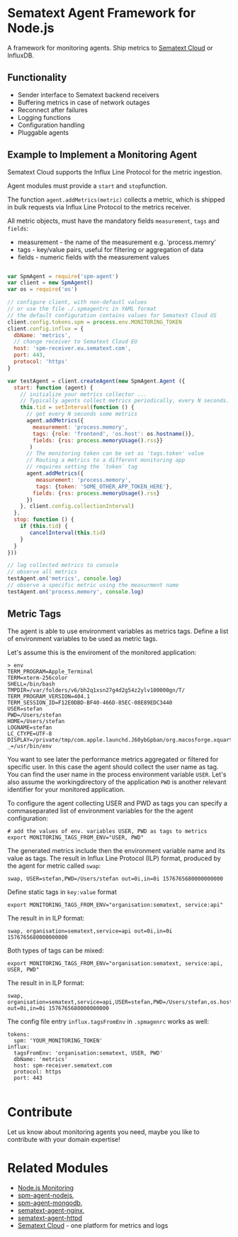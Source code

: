 # Sematext Agent Framework for Node.js

A framework for monitoring agents. 
Ship metrics to [Sematext Cloud](https://sematext.com/cloud) or InfluxDB. 

## Functionality

- Sender interface to Sematext backend receivers
- Buffering metrics in case of network outages
- Reconnect after failures
- Logging functions 
- Configuration handling 
- Pluggable agents

## Example to Implement a Monitoring Agent

Sematext Cloud supports the Influx Line Protocol for the metric ingestion. 

Agent modules must provide a `start` and `stop`function.   

The function `agent.addMetrics(metric)` collects a metric, which is shipped in bulk requests via Influx Line Protocol to the metrics receiver. 

All metric objects, must have the mandatory fields `measurement`, `tags` and `fields`: 

- measurement - the name of the measurement e.g. 'process.memry'
- tags - key/value pairs, useful for filtering or aggregation of data
- fields - numeric fields with the measurement values

```js

var SpmAgent = require('spm-agent')
var client = new SpmAgent()
var os = require('os')

// configure client, with non-defautl values
// or use the file ./.spmagentrc in YAML format
// the default configuration contains values for Sematext Cloud US
client.config.tokens.spm = process.env.MONITORING_TOKEN
client.config.influx = {
  dbName: 'metrics',
  // change receiver to Sematext Cloud EU
  host: 'spm-receiver.eu.sematext.com',
  port: 443,
  protocol: 'https'
}

var testAgent = client.createAgent(new SpmAgent.Agent ({
  start: function (agent) {
    // initialize your metrics collector ...
    // Typically agents collect metrics periodically, every N seconds. The time between // two collection activities is the collectionInterval, specified in milliseconds.
    this.tid = setInterval(function () {
      // get every N seconds some metrics
      agent.addMetrics({
        measurement: 'process.memory',
        tags: {role: 'frontend', 'os.host': os.hostname()},
        fields: {rss: process.memoryUsage().rss}}
       )
      // The monitoring token can be set as 'tags.token' value
      // Routing a metrics to a different monitoring app
      // requires setting the `token` tag
      agent.addMetrics({
         measurement: 'process.memory',
         tags: {token: 'SOME_OTHER_APP_TOKEN_HERE'},
        fields: {rss: process.memoryUsage().rss}
      })
    }, client.config.collectionInterval)
  },
  stop: function () {
    if (this.tid) {
       cancelInterval(this.tid)
    }
  }
}))

// log collected metrics to console
// observe all metrics
testAgent.on('metrics', console.log)
// observe a specific metric using the measurment name
testAgent.on('process.memory', console.log)
```

## Metric Tags

The agent is able to use environment variables as metrics tags. 
Define a list of environment variables to be used as metric tags.

Let's assume this is the enviroment of the monitored application: 

```
> env
TERM_PROGRAM=Apple_Terminal
TERM=xterm-256color
SHELL=/bin/bash
TMPDIR=/var/folders/v6/bh2q1xsn27g4d2g54z2ylv100000gn/T/
TERM_PROGRAM_VERSION=404.1
TERM_SESSION_ID=F12E0DBD-BF40-466D-85EC-08E89EDC3440
USER=stefan
PWD=/Users/stefan
HOME=/Users/stefan
LOGNAME=stefan
LC_CTYPE=UTF-8
DISPLAY=/private/tmp/com.apple.launchd.J60ybGpban/org.macosforge.xquartz:0
_=/usr/bin/env
```

You want to see later the performance metrics aggregated or filtered for specific user. 
In this case the agent should collect the user name as tag. You can find the user name in the process environment variable `USER`. 
Let's also assume the workingdirectory of the application `PWD` is another relevant identifier for your monitored application. 

To configure the agent collecting USER and PWD as tags you can specify a commaseparated list of environment variables for the the agent configuration: 

```
# add the values of env. variables USER, PWD as tags to metrics
export MONITORING_TAGS_FROM_ENV="USER, PWD"
```

The generated metrics include then the environment variable name and its value as tags. The result in Influx Line Protocol (ILP) format, produced by the agent for metric called `swap`: 

```
swap, USER=stefan,PWD=/Users/stefan out=0i,in=0i 1576765680000000000
```

Define static tags in `key:value` format 

```
export MONITORING_TAGS_FROM_ENV="organisation:sematext, service:api"

```

The result in in ILP format: 

```
swap, organisation=sematext,service=api out=0i,in=0i 1576765680000000000
```


Both types of tags can be mixed: 

```
export MONITORING_TAGS_FROM_ENV="organisation:sematext, service:api, USER, PWD"

```

The result in in ILP format: 

```
swap, organisation=sematext,service=api,USER=stefan,PWD=/Users/stefan,os.host=imac.local out=0i,in=0i 1576765680000000000
```


The config file entry `influx.tagsFromEnv` in `.spmagenrc` works as well: 

```
tokens: 
  spm: 'YOUR_MONITORING_TOKEN'
influx:
  tagsFromEnv: 'organisation:sematext, USER, PWD' 
  dbName: 'metrics'
  host: spm-receiver.sematext.com
  protocol: https
  port: 443
  
```     

# Contribute 

Let us know about monitoring agents you need, maybe you like to contribute with your domain expertise!

# Related Modules

- [Node.js Monitoring](http://sematext.com/spm/integrations/nodejs-monitoring.html)
- [spm-agent-nodejs](https://github.com/sematext/spm-agent-nodejs), 
- [spm-agent-mongodb](https://github.com/sematext/spm-agent-mongodb), 
- [sematext-agent-nginx](https://github.com/sematext/sematext-agent-nginx), 
- [sematext-agent-httpd](https://github.com/sematext/sematext-agent-httpd) 
- [Sematext Cloud](https://sematext.com/cloud) - one platform for metrics and logs
